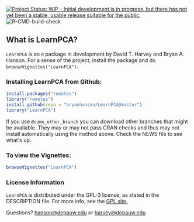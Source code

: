 [![Project Status: WIP – Initial development is in progress, but there has not yet been a stable, usable release suitable for the public.](https://www.repostatus.org/badges/latest/wip.svg)](https://www.repostatus.org/#wip)
![R-CMD-build-check](https://github.com/bryanhanson/LearnPCA/workflows/R-CMD-build-check/badge.svg)

## What is LearnPCA?

`LearnPCA` is an `R` package in development by David T. Harvey and Bryan A. Hanson.  For a sense of the project, install the package and do `browseVignettes("LearnPCA")`.

### Installing LearnPCA from Github:

````r
install.packages("remotes")
library("remotes")
install_github(repo = "bryanhanson/LearnPCA@master")
library("LearnPCA")
````

If you use `@some_other_branch` you can download other branches that might be available.  They may or may not pass CRAN checks and thus may not install automatically using the method above.  Check the NEWS file to see what's up.

### To view the Vignettes:

````r
browseVignettes("LearnPCA")
````

### License Information

`LearnPCA` is distributed under the GPL-3 license, as stated in the DESCRIPTION file.  For more info, see the [GPL site.](https://gnu.org/licenses/gpl.html)

Questions?  hanson@depauw.edu or harvey@depauw.edu
